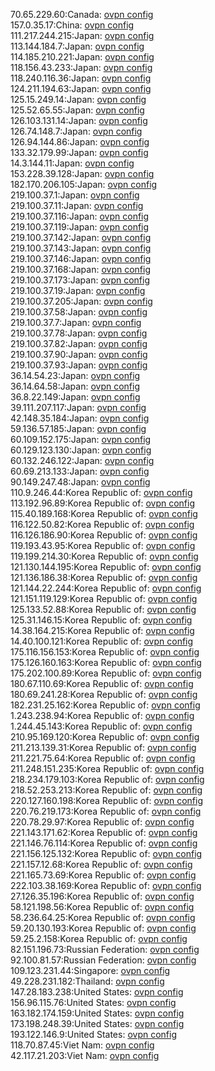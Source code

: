 70.65.229.60:Canada: [ovpn config](vpn/70_65_229_60.ovpn)  
157.0.35.17:China: [ovpn config](vpn/157_0_35_17.ovpn)  
111.217.244.215:Japan: [ovpn config](vpn/111_217_244_215.ovpn)  
113.144.184.7:Japan: [ovpn config](vpn/113_144_184_7.ovpn)  
114.185.210.221:Japan: [ovpn config](vpn/114_185_210_221.ovpn)  
118.156.43.233:Japan: [ovpn config](vpn/118_156_43_233.ovpn)  
118.240.116.36:Japan: [ovpn config](vpn/118_240_116_36.ovpn)  
124.211.194.63:Japan: [ovpn config](vpn/124_211_194_63.ovpn)  
125.15.249.14:Japan: [ovpn config](vpn/125_15_249_14.ovpn)  
125.52.65.55:Japan: [ovpn config](vpn/125_52_65_55.ovpn)  
126.103.131.14:Japan: [ovpn config](vpn/126_103_131_14.ovpn)  
126.74.148.7:Japan: [ovpn config](vpn/126_74_148_7.ovpn)  
126.94.144.86:Japan: [ovpn config](vpn/126_94_144_86.ovpn)  
133.32.179.99:Japan: [ovpn config](vpn/133_32_179_99.ovpn)  
14.3.144.11:Japan: [ovpn config](vpn/14_3_144_11.ovpn)  
153.228.39.128:Japan: [ovpn config](vpn/153_228_39_128.ovpn)  
182.170.206.105:Japan: [ovpn config](vpn/182_170_206_105.ovpn)  
219.100.37.1:Japan: [ovpn config](vpn/219_100_37_1.ovpn)  
219.100.37.11:Japan: [ovpn config](vpn/219_100_37_11.ovpn)  
219.100.37.116:Japan: [ovpn config](vpn/219_100_37_116.ovpn)  
219.100.37.119:Japan: [ovpn config](vpn/219_100_37_119.ovpn)  
219.100.37.142:Japan: [ovpn config](vpn/219_100_37_142.ovpn)  
219.100.37.143:Japan: [ovpn config](vpn/219_100_37_143.ovpn)  
219.100.37.146:Japan: [ovpn config](vpn/219_100_37_146.ovpn)  
219.100.37.168:Japan: [ovpn config](vpn/219_100_37_168.ovpn)  
219.100.37.173:Japan: [ovpn config](vpn/219_100_37_173.ovpn)  
219.100.37.19:Japan: [ovpn config](vpn/219_100_37_19.ovpn)  
219.100.37.205:Japan: [ovpn config](vpn/219_100_37_205.ovpn)  
219.100.37.58:Japan: [ovpn config](vpn/219_100_37_58.ovpn)  
219.100.37.7:Japan: [ovpn config](vpn/219_100_37_7.ovpn)  
219.100.37.78:Japan: [ovpn config](vpn/219_100_37_78.ovpn)  
219.100.37.82:Japan: [ovpn config](vpn/219_100_37_82.ovpn)  
219.100.37.90:Japan: [ovpn config](vpn/219_100_37_90.ovpn)  
219.100.37.93:Japan: [ovpn config](vpn/219_100_37_93.ovpn)  
36.14.54.23:Japan: [ovpn config](vpn/36_14_54_23.ovpn)  
36.14.64.58:Japan: [ovpn config](vpn/36_14_64_58.ovpn)  
36.8.22.149:Japan: [ovpn config](vpn/36_8_22_149.ovpn)  
39.111.207.117:Japan: [ovpn config](vpn/39_111_207_117.ovpn)  
42.148.35.184:Japan: [ovpn config](vpn/42_148_35_184.ovpn)  
59.136.57.185:Japan: [ovpn config](vpn/59_136_57_185.ovpn)  
60.109.152.175:Japan: [ovpn config](vpn/60_109_152_175.ovpn)  
60.129.123.130:Japan: [ovpn config](vpn/60_129_123_130.ovpn)  
60.132.246.122:Japan: [ovpn config](vpn/60_132_246_122.ovpn)  
60.69.213.133:Japan: [ovpn config](vpn/60_69_213_133.ovpn)  
90.149.247.48:Japan: [ovpn config](vpn/90_149_247_48.ovpn)  
110.9.246.44:Korea Republic of: [ovpn config](vpn/110_9_246_44.ovpn)  
113.192.96.89:Korea Republic of: [ovpn config](vpn/113_192_96_89.ovpn)  
115.40.189.168:Korea Republic of: [ovpn config](vpn/115_40_189_168.ovpn)  
116.122.50.82:Korea Republic of: [ovpn config](vpn/116_122_50_82.ovpn)  
116.126.186.90:Korea Republic of: [ovpn config](vpn/116_126_186_90.ovpn)  
119.193.43.95:Korea Republic of: [ovpn config](vpn/119_193_43_95.ovpn)  
119.199.214.30:Korea Republic of: [ovpn config](vpn/119_199_214_30.ovpn)  
121.130.144.195:Korea Republic of: [ovpn config](vpn/121_130_144_195.ovpn)  
121.136.186.38:Korea Republic of: [ovpn config](vpn/121_136_186_38.ovpn)  
121.144.22.244:Korea Republic of: [ovpn config](vpn/121_144_22_244.ovpn)  
121.151.119.129:Korea Republic of: [ovpn config](vpn/121_151_119_129.ovpn)  
125.133.52.88:Korea Republic of: [ovpn config](vpn/125_133_52_88.ovpn)  
125.31.146.15:Korea Republic of: [ovpn config](vpn/125_31_146_15.ovpn)  
14.38.164.215:Korea Republic of: [ovpn config](vpn/14_38_164_215.ovpn)  
14.40.100.121:Korea Republic of: [ovpn config](vpn/14_40_100_121.ovpn)  
175.116.156.153:Korea Republic of: [ovpn config](vpn/175_116_156_153.ovpn)  
175.126.160.163:Korea Republic of: [ovpn config](vpn/175_126_160_163.ovpn)  
175.202.100.89:Korea Republic of: [ovpn config](vpn/175_202_100_89.ovpn)  
180.67.110.69:Korea Republic of: [ovpn config](vpn/180_67_110_69.ovpn)  
180.69.241.28:Korea Republic of: [ovpn config](vpn/180_69_241_28.ovpn)  
182.231.25.162:Korea Republic of: [ovpn config](vpn/182_231_25_162.ovpn)  
1.243.238.94:Korea Republic of: [ovpn config](vpn/1_243_238_94.ovpn)  
1.244.45.143:Korea Republic of: [ovpn config](vpn/1_244_45_143.ovpn)  
210.95.169.120:Korea Republic of: [ovpn config](vpn/210_95_169_120.ovpn)  
211.213.139.31:Korea Republic of: [ovpn config](vpn/211_213_139_31.ovpn)  
211.221.75.64:Korea Republic of: [ovpn config](vpn/211_221_75_64.ovpn)  
211.248.151.235:Korea Republic of: [ovpn config](vpn/211_248_151_235.ovpn)  
218.234.179.103:Korea Republic of: [ovpn config](vpn/218_234_179_103.ovpn)  
218.52.253.213:Korea Republic of: [ovpn config](vpn/218_52_253_213.ovpn)  
220.127.160.198:Korea Republic of: [ovpn config](vpn/220_127_160_198.ovpn)  
220.76.219.173:Korea Republic of: [ovpn config](vpn/220_76_219_173.ovpn)  
220.78.29.97:Korea Republic of: [ovpn config](vpn/220_78_29_97.ovpn)  
221.143.171.62:Korea Republic of: [ovpn config](vpn/221_143_171_62.ovpn)  
221.146.76.114:Korea Republic of: [ovpn config](vpn/221_146_76_114.ovpn)  
221.156.125.132:Korea Republic of: [ovpn config](vpn/221_156_125_132.ovpn)  
221.157.12.68:Korea Republic of: [ovpn config](vpn/221_157_12_68.ovpn)  
221.165.73.69:Korea Republic of: [ovpn config](vpn/221_165_73_69.ovpn)  
222.103.38.169:Korea Republic of: [ovpn config](vpn/222_103_38_169.ovpn)  
27.126.35.196:Korea Republic of: [ovpn config](vpn/27_126_35_196.ovpn)  
58.121.198.56:Korea Republic of: [ovpn config](vpn/58_121_198_56.ovpn)  
58.236.64.25:Korea Republic of: [ovpn config](vpn/58_236_64_25.ovpn)  
59.20.130.193:Korea Republic of: [ovpn config](vpn/59_20_130_193.ovpn)  
59.25.2.158:Korea Republic of: [ovpn config](vpn/59_25_2_158.ovpn)  
82.151.196.73:Russian Federation: [ovpn config](vpn/82_151_196_73.ovpn)  
92.100.81.57:Russian Federation: [ovpn config](vpn/92_100_81_57.ovpn)  
109.123.231.44:Singapore: [ovpn config](vpn/109_123_231_44.ovpn)  
49.228.231.182:Thailand: [ovpn config](vpn/49_228_231_182.ovpn)  
147.28.183.238:United States: [ovpn config](vpn/147_28_183_238.ovpn)  
156.96.115.76:United States: [ovpn config](vpn/156_96_115_76.ovpn)  
163.182.174.159:United States: [ovpn config](vpn/163_182_174_159.ovpn)  
173.198.248.39:United States: [ovpn config](vpn/173_198_248_39.ovpn)  
193.122.146.9:United States: [ovpn config](vpn/193_122_146_9.ovpn)  
118.70.87.45:Viet Nam: [ovpn config](vpn/118_70_87_45.ovpn)  
42.117.21.203:Viet Nam: [ovpn config](vpn/42_117_21_203.ovpn)  

